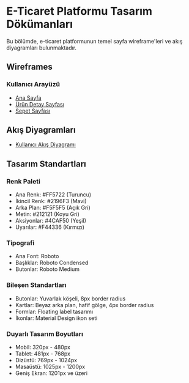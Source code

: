 # E-Ticaret Platformu Tasarım Dökümanları

Bu bölümde, e-ticaret platformunun temel sayfa wireframe'leri ve akış diyagramları bulunmaktadır.

## Wireframes

### Kullanıcı Arayüzü
- [Ana Sayfa](./home-page.md)
- [Ürün Detay Sayfası](./product-detail.md)
- [Sepet Sayfası](./cart-page.md)

## Akış Diyagramları
- [Kullanıcı Akış Diyagramı](./flow-diagram.md)

## Tasarım Standartları

### Renk Paleti
- Ana Renk: #FF5722 (Turuncu)
- İkincil Renk: #2196F3 (Mavi)
- Arka Plan: #F5F5F5 (Açık Gri)
- Metin: #212121 (Koyu Gri)
- Aksiyonlar: #4CAF50 (Yeşil)
- Uyarılar: #F44336 (Kırmızı)

### Tipografi
- Ana Font: Roboto
- Başlıklar: Roboto Condensed
- Butonlar: Roboto Medium

### Bileşen Standartları
- Butonlar: Yuvarlak köşeli, 8px border radius
- Kartlar: Beyaz arka plan, hafif gölge, 4px border radius
- Formlar: Floating label tasarımı
- İkonlar: Material Design ikon seti

### Duyarlı Tasarım Boyutları
- Mobil: 320px - 480px
- Tablet: 481px - 768px
- Dizüstü: 769px - 1024px
- Masaüstü: 1025px - 1200px
- Geniş Ekran: 1201px ve üzeri 